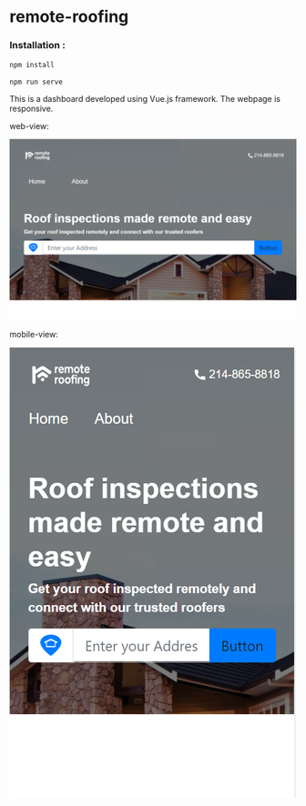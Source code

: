 # remote-roofing

### Installation :

```
npm install
```

```
npm run serve
```

This is a dashboard developed using Vue.js framework. The webpage is responsive.

web-view:

![](images/web-view.png)

mobile-view:

![](images/mobile-view.png)
